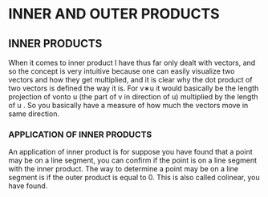 # INNER AND OUTER PRODUCTS

## INNER PRODUCTS

When it comes to inner product I have thus far only dealt with vectors, and so the concept is very intuitive because one can easily visualize two vectors and how they get multiplied, and it is clear why the dot product of two vectors is defined the way it is. For v∗u
 it would basically be the length projection of vonto u
 (the part of v in direction of u) multiplied by the length of u
. So you basically have a measure of how much the vectors move in same direction.

### APPLICATION OF INNER PRODUCTS

An application of inner product is for suppose you have found that a point may be on a line segment, you can confirm if the point is on a line segment with the inner product. 
The way to determine a point may be on a line segment is if the outer product is equal to 0. This is also called colinear, you have found. 



